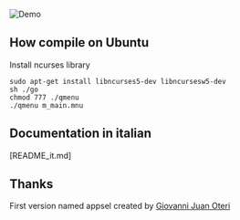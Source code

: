 ![Demo](https://raw.githubusercontent.com/teopost/qmenu/master/qmenu.gif)


How compile on Ubuntu
---

 Install ncurses library

    sudo apt-get install libncurses5-dev libncursesw5-dev
    sh ./go
    chmod 777 ./qmenu
    ./qmenu m_main.mnu

Documentation in italian
---
[README_it.md]

Thanks
---
First version named appsel created by  [Giovanni Juan Oteri](https://twitter.com/giovannioteri)



